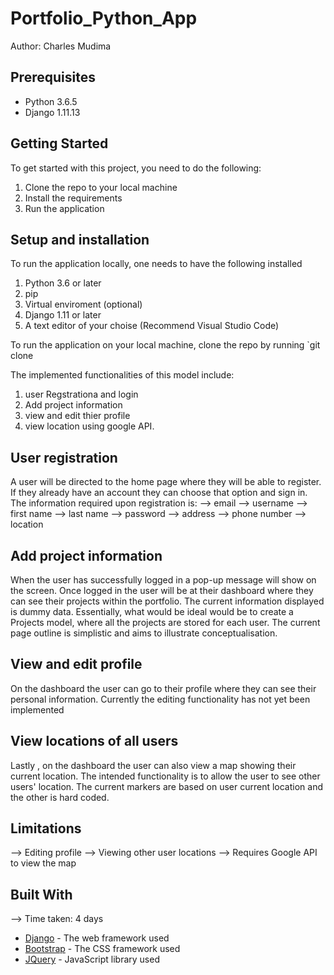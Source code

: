 # Portfolio_Python_App
Author: Charles Mudima

## Prerequisites
* Python 3.6.5
* Django 1.11.13

## Getting Started
To get started with this project, you need to do the following:
1. Clone the repo to your local machine
2. Install the requirements
3. Run the application

## Setup and installation
To run the application locally, one needs to have the following installed
1. Python 3.6 or later
2. pip
3. Virtual enviroment (optional)
4. Django 1.11 or later
5. A text editor of your choise (Recommend Visual Studio Code)

To run the application on your local machine, clone the repo by running `git clone

The implemented functionalities of this model include:
1. user Regstrationa and login
2. Add project information
3. view and edit thier profile 
4. view location using google API.

## User registration
A user will be directed to the home page where they will be able to register.
If they already have an account they can choose that option and sign in.
The information required upon registration is:
--> email
--> username
--> first name
--> last name
--> password
--> address
--> phone number 
--> location

## Add project information
When the user has successfully logged in a pop-up message will show on the screen. 
Once logged in the user will be at their dashboard where they can see their projects within the portfolio.
The current information displayed is dummy data. Essentially, what would be ideal would be to create a Projects model, where
all the projects are stored for each user. The current page outline is simplistic and aims to illustrate conceptualisation.

## View and edit profile
On the dashboard the user can go to their profile where they can see their personal information. Currently the editing functionality has not yet been implemented 

## View locations of all users
Lastly , on the dashboard the user can also view a map showing their current location. The intended functionality is to allow the user to see other users' location. The current markers are based on user current location and the other is hard coded.

## Limitations 
--> Editing profile
--> Viewing other user locations
--> Requires Google API to view the map 

## Built With
--> Time taken: 4 days
* [Django](https://www.djangoproject.com/) - The web framework used
* [Bootstrap](https://getbootstrap.com/) - The CSS framework used
* [JQuery](https://jquery.com/) - JavaScript library used

